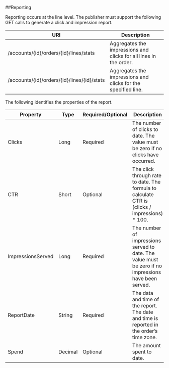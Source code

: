 ##Reporting

Reporting occurs at the line level. The publisher must support the following GET calls to generate a click and impression report.

| URI                                         | Description                                                       |
|---------------------------------------------|-------------------------------------------------------------------|
| /accounts/{id}/orders/{id}/lines/stats      | Aggregates the impressions and clicks for all lines in the order. |
| /accounts/{id}/orders/{id}/lines/{id}/stats | Aggregates the impressions and clicks for the specified line.     |

The following identifies the properties of the report.

| Property          | Type    | Required/Optional | Description                                                                                          |
|-------------------|---------|-------------------|------------------------------------------------------------------------------------------------------|
| Clicks            | Long    | Required          | The number of clicks to date. The value must be zero if no clicks have occurred.                     |
| CTR               | Short   | Optional          | The click through rate to date. The formula to calculate CTR is (clicks / impressions) * 100.        |
| ImpressionsServed | Long    | Required          | The number of impressions served to date. The value must be zero if no impressions have been served. |
| ReportDate        | String  | Required          | The data and time of the report. The date and time is reported in the order’s time zone.             |
| Spend             | Decimal | Optional          | The amount spent to date.                                                                            |

